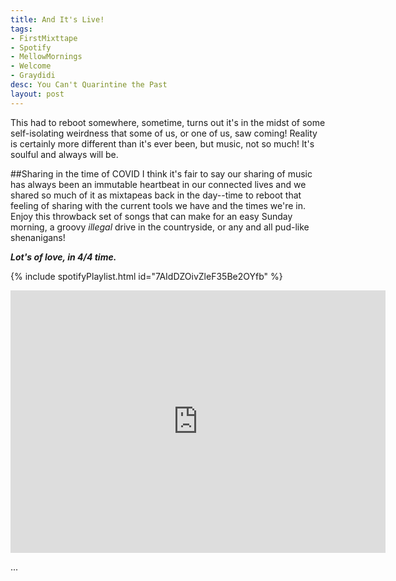 ```yaml
---
title: And It's Live!
tags:
- FirstMixttape
- Spotify
- MellowMornings
- Welcome
- Graydidi
desc: You Can't Quarintine the Past
layout: post
---
```

This had to reboot somewhere, sometime, turns out it's in the midst of some self-isolating weirdness that some of us, or one of us, saw coming! Reality is certainly more different than it's ever been, but music, not so much! It's soulful and always will be.

<!-- more -->
##Sharing in the time of COVID
I think it's fair to say our sharing of music has always been an immutable heartbeat in our connected lives and we shared so much of it as mixtapeas back in the day--time to reboot that feeling of sharing with the current tools we have and the times we're in. Enjoy this throwback set of songs that can make for an easy Sunday morning, a groovy *illegal* drive in the countryside, or any and all pud-like shenanigans! 

***Lot's of love, in 4/4 time.***


{% include spotifyPlaylist.html id="7AIdDZOivZleF35Be2OYfb" %}

<iframe src="https://open.spotify.com/embed/playlist/7AIdDZOivZleF35Be2OYfb" width=600" height="420" frameborder="0" allowtransparency="true" allow="encrypted-media"></iframe>




...
